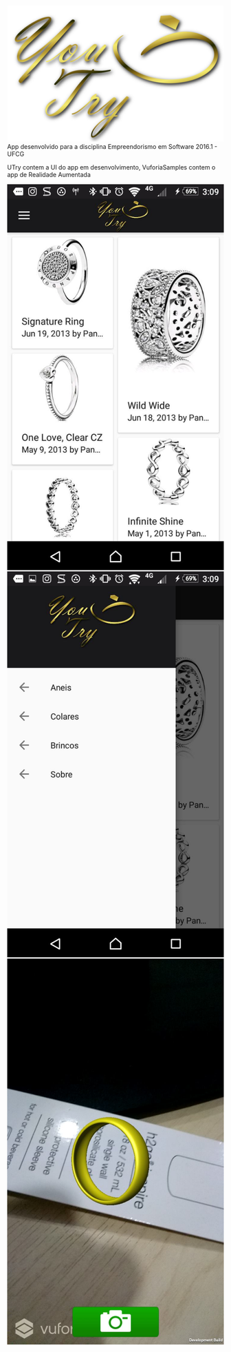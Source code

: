 ![alt tag](https://github.com/joaotargino/U-Try/blob/master/UTry/UTry/src/main/assets/novalogo4.png)
App desenvolvido para a disciplina Empreendorismo em Software 2016.1 - UFCG

UTry contem a UI do app em desenvolvimento, VuforiaSamples contem o app de Realidade Aumentada




![alt tag](https://github.com/joaotargino/U-Try/blob/master/UTry/UTry/src/main/assets/mvp/mvp3.png)![alt tag](https://github.com/joaotargino/U-Try/blob/master/UTry/UTry/src/main/assets/mvp/mvp1.png)![alt tag](https://github.com/joaotargino/U-Try/blob/master/UTry/UTry/src/main/assets/mvp/mvp2.png)
